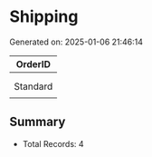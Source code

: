 # Shipping

Generated on: 2025-01-06 21:46:14

| OrderID |
| --- |
|  |
|  |
| Standard |
|  |

## Summary
- Total Records: 4
